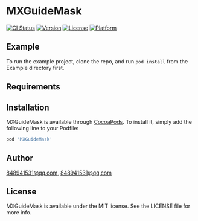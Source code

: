 # MXGuideMask

[![CI Status](http://img.shields.io/travis/848941531@qq.com/MXGuideMask.svg?style=flat)](https://travis-ci.org/848941531@qq.com/MXGuideMask)
[![Version](https://img.shields.io/cocoapods/v/MXGuideMask.svg?style=flat)](http://cocoapods.org/pods/MXGuideMask)
[![License](https://img.shields.io/cocoapods/l/MXGuideMask.svg?style=flat)](http://cocoapods.org/pods/MXGuideMask)
[![Platform](https://img.shields.io/cocoapods/p/MXGuideMask.svg?style=flat)](http://cocoapods.org/pods/MXGuideMask)

## Example

To run the example project, clone the repo, and run `pod install` from the Example directory first.

## Requirements

## Installation

MXGuideMask is available through [CocoaPods](http://cocoapods.org). To install
it, simply add the following line to your Podfile:

```ruby
pod 'MXGuideMask'
```

## Author

848941531@qq.com, 848941531@qq.com

## License

MXGuideMask is available under the MIT license. See the LICENSE file for more info.
